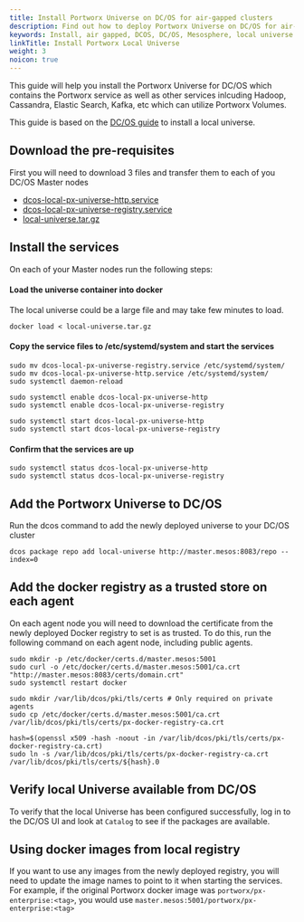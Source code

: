 ```yaml
---
title: Install Portworx Universe on DC/OS for air-gapped clusters
description: Find out how to deploy Portworx Universe on DC/OS for air-gapped clusters
keywords: Install, air gapped, DCOS, DC/OS, Mesosphere, local universe
linkTitle: Install Portworx Local Universe
weight: 3
noicon: true
---
```


This guide will help you install the Portworx Universe for DC/OS which contains the Portworx service as well as other services inlcuding Hadoop, Cassandra, Elastic Search, Kafka, etc which can utilize Portworx Volumes.

This guide is based on the [DC/OS guide](https://docs.mesosphere.com/1.12/administering-clusters/deploying-a-local-dcos-universe) to install a local universe.

## Download the pre-requisites
First you will need to download 3 files and transfer them to each of you DC/OS Master nodes

* [dcos-local-px-universe-http.service](https://raw.githubusercontent.com/portworx/universe/version-3.x-px-local-universe/docker/local-universe/dcos-local-px-universe-http.service)
* [dcos-local-px-universe-registry.service](https://raw.githubusercontent.com/portworx/universe/version-3.x-px-local-universe/docker/local-universe/dcos-local-px-universe-registry.service)
* [local-universe.tar.gz](https://s3-us-west-1.amazonaws.com/px-dcos/local-universe_1.11.3_05122018_144403_df8e5c8.tar.gz)

## Install the services
On each of your Master nodes run the following steps:

#### Load the universe container into docker
The local universe could be a large file and may take few minutes to load.
```text
docker load < local-universe.tar.gz
```

#### Copy the service files to /etc/systemd/system and start the services
```text
sudo mv dcos-local-px-universe-registry.service /etc/systemd/system/
sudo mv dcos-local-px-universe-http.service /etc/systemd/system/
sudo systemctl daemon-reload
```
```text
sudo systemctl enable dcos-local-px-universe-http
sudo systemctl enable dcos-local-px-universe-registry
```
```text
sudo systemctl start dcos-local-px-universe-http
sudo systemctl start dcos-local-px-universe-registry
```

#### Confirm that the services are up
```text
sudo systemctl status dcos-local-px-universe-http
sudo systemctl status dcos-local-px-universe-registry
```

## Add the Portworx Universe to DC/OS

Run the dcos command to add the newly deployed universe to your DC/OS cluster
```text
dcos package repo add local-universe http://master.mesos:8083/repo --index=0
```

## Add the docker registry as a trusted store on each agent

On each agent node you will need to download the certificate from the newly deployed Docker registry to set is as trusted.
To do this, run the following command on each agent node, including public agents.
```text
sudo mkdir -p /etc/docker/certs.d/master.mesos:5001
sudo curl -o /etc/docker/certs.d/master.mesos:5001/ca.crt "http://master.mesos:8083/certs/domain.crt"
sudo systemctl restart docker
```
```text
sudo mkdir /var/lib/dcos/pki/tls/certs # Only required on private agents
sudo cp /etc/docker/certs.d/master.mesos:5001/ca.crt /var/lib/dcos/pki/tls/certs/px-docker-registry-ca.crt
```
```text
hash=$(openssl x509 -hash -noout -in /var/lib/dcos/pki/tls/certs/px-docker-registry-ca.crt)
sudo ln -s /var/lib/dcos/pki/tls/certs/px-docker-registry-ca.crt /var/lib/dcos/pki/tls/certs/${hash}.0
```

## Verify local Universe available from DC/OS

To verify that the local Universe has been configured successfully, log in to the DC/OS UI and look at `Catalog` to
see if the packages are available.

## Using docker images from local registry

If you want to use any images from the newly deployed registry, you will need to update the image names to point to it when starting the
 services. For example, if the original Portworx docker image was `portworx/px-enterprise:<tag>`, you would use `master.mesos:5001/portworx/px-enterprise:<tag>`
